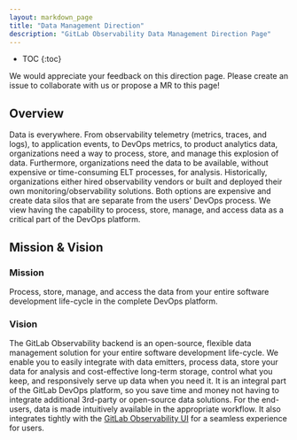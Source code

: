 ```yaml
---
layout: markdown_page
title: "Data Management Direction"
description: "GitLab Observability Data Management Direction Page"
---
```


- TOC
{:toc}

We would appreciate your feedback on this direction page. Please create an issue to collaborate with us or propose a MR to this page!

## Overview

Data is everywhere. From observability telemetry (metrics, traces, and logs), to application events, to DevOps metrics, to product analytics data, organizations need a way to process, store, and manage this explosion of data. Furthermore, organizations need the data to be available, without expensive or time-consuming ELT processes, for analysis. Historically, organizations either hired observability vendors or built and deployed their own monitoring/observability solutions. Both options are expensive and create data silos that are separate from the users' DevOps process. We view having the capability to process, store, manage, and access data as a critical part of the DevOps platform.

## Mission & Vision

### Mission

Process, store, manage, and access the data from your entire software development life-cycle in the complete DevOps platform.

### Vision

The GitLab Observability backend is an open-source, flexible data management solution for your entire software development life-cycle. We enable you to easily integrate with data emitters, process data, store your data for analysis and cost-effective long-term storage, control what you keep, and responsively serve up data when you need it. It is an integral part of the GitLab DevOps platform, so you save time and money not having to integrate additional 3rd-party or open-source data solutions. For the end-users, data is made intuitively available in the appropriate workflow. It also integrates tightly with the [GitLab Observability UI](/handbook/engineering/development/ops/monitor/observability/) for a seamless experience for users.
